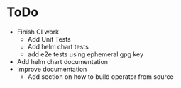 # ToDo

* Finish CI work
  * Add Unit Tests
  * Add helm chart tests
  * add e2e tests using ephemeral gpg key
* Add helm chart documentation
* Improve documentation
  * Add section on how to build operator from source
